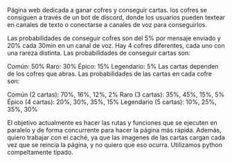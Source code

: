 Página web dedicada a ganar cofres y conseguir cartas. los cofres se consiguen a través de un bot de discord, donde los usuarios pueden textear en canales de texto o conectarse a canales de voz para conseguirlos.

Las probabilidades de conseguir cofres son del 5% por mensaje enviado y 20% cada 30min en un canal de voz. Hay 4 cofres diferentes, cada uno con una rareza distinta. Las probabilidades de conseguir cartas son:

Común: 50%
Raro: 30%
Épico: 15%
Legendario: 5%
Las cartas dependen de los cofres que abras. Las probabilidades de las cartas en cada cofre son:

Común (2 cartas): 70%, 16%, 12%, 2%
Raro (3 cartas): 35%, 45%, 15%, 5%
Épico (4 cartas): 20%, 30%, 35%, 15%
Legendario (5 cartas): 10%, 25%, 35%, 30%

El objetivo actualmente es hacer las rutas y funciones que se ejecuten en paralelo y de forma concurrente para hacer la página más rápida. Además, quiero trabajar con el caché, ya que las imagenes de las cartas cargan cada vez que se reincia la página, y no quiero que eso ocurra. Utilizamos python compeltamente tipado.